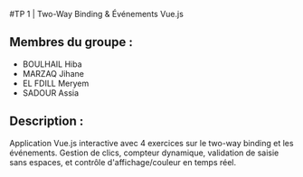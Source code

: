 #TP 1 | Two-Way Binding & Événements Vue.js

## Membres du groupe :
- BOULHAIL Hiba
- MARZAQ Jihane
- EL FDILL Meryem  
- SADOUR Assia

## Description :
Application Vue.js interactive avec 4 exercices sur le two-way binding et les événements.
Gestion de clics, compteur dynamique, validation de saisie sans espaces, et contrôle 
d'affichage/couleur en temps réel.

